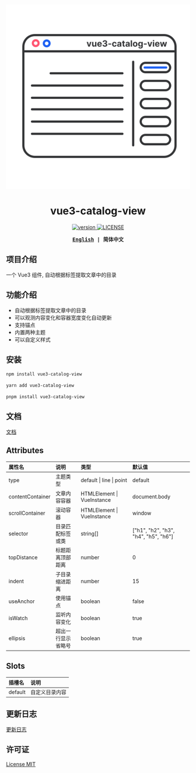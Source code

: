 <div align="center">
  <img src="./packages/vue3-catalog-view/logo.svg"/>
</div>

<h1 align="center">vue3-catalog-view</h1>

<p align="center">
  <a href="https://github.com/shilim-developer/vue3-catalog-view/blob/master">
    <img alt="version" src="https://img.shields.io/github/package-json/v/shilim-developer/vue3-catalog-view"/>
  </a>
  <a href="https://github.com/shilim-developer/vue3-catalog-view/blob/master/LICENSE">
    <img alt="LICENSE" src="https://img.shields.io/github/license/shilim-developer/vue3-catalog-view"/>
  </a>
</p>

<div align="center">
<strong>
<samp>

[English](README.md) | 简体中文

</samp>
</strong>
</div>

## 项目介绍

一个 Vue3 组件, 自动根据标签提取文章中的目录

## 功能介绍

- 自动根据标签提取文章中的目录
- 可以观测内容变化和容器宽度变化自动更新
- 支持锚点
- 内置两种主题
- 可以自定义样式

## 安装

```sh
npm install vue3-catalog-view
```

```sh
yarn add vue3-catalog-view
```

```sh
pnpm install vue3-catalog-view
```

## 文档

[文档](https://shilim-developer.github.io/vue3-catalog-view/)

## Attributes

| 属性名           | 说明               | 类型                       | 默认值                               |
| :--------------- | :----------------- | :------------------------- | :----------------------------------- |
| type             | 主题类型           | default \| line \| point   | default                              |
| contentContainer | 文章内容容器       | HTMLElement \| VueInstance | document.body                        |
| scrollContainer  | 滚动容器           | HTMLElement \| VueInstance | window                               |
| selector         | 目录匹配标签或类   | string[]                   | ["h1", "h2", "h3", "h4", "h5", "h6"] |
| topDistance      | 标题距离顶部距离   | number                     | 0                                    |
| indent           | 子目录缩进距离     | number                     | 15                                   |
| useAnchor        | 使用锚点           | boolean                    | false                                |
| isWatch          | 监听内容变化       | boolean                    | true                                 |
| ellipsis         | 超出一行显示省略号 | boolean                    | true                                 |

## Slots

| 插槽名  | 说明           |
| :------ | :------------- |
| default | 自定义目录内容 |

## 更新日志

[更新日志](./packages/vue3-catalog-view/CHANGELOG.md)

## 许可证

[License MIT](./LICENSE)
